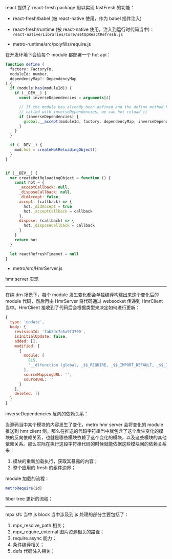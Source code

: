 
react 提供了 react-fresh package 用以实现 fastFresh 的功能：

* react-fresh/babel (被 react-native 使用，作为 babel 插件注入)
* react-fresh/runtime (被 react-native 使用，注入到运行时代码当中)： `react-native/Libraries/Core/setUpReactRefresh.js`



* metro-runtime/src/polyfills/require.js

在开发环境下会给每个 module 都部署一个 hot api：

```javascript
function define (
  factory: FactoryFn,
  moduleId: number,
  dependencyMap?: DependencyMap
) {
  if (module.has(moduleId)) {
    if (__DEV__) {
      const inverseDependencies = arguments[4]

      // If the module has already been defined and the define method has been
      // called with inverseDependencies, we can hot reload it
      if (inverseDependencies) {
        global.__accept(moduleId, factory, dependencyMap, inverseDependencies)
      }
    }
  }

  if (__DEV__) {
    mod.hot = createHotReloadingObject()
  }
}


if (__DEV__) {
  var createHotReloadingObject = function () {
    const hot = {
      _acceptCallback: null,
      _disposeCallback: null,
      _didAccept: false,
      accept: (callback) => {
        hot._didAccept = true
        hot._acceptCallback = callback
      },
      dispose: (callback) => {
        hot._disposeCallback = callback
      }
    }
    return hot
  }

  let reactRefreshTimeout = null
}
```


* metro/src/HmrServer.js

hmr server 实现


----

在纯 drn 场景下，每个 module 发生变化都会单独编译构建出来这个变化后的 module 代码，然后再由 HmrServer 将代码通过 websocket 传递到 HmrClient 当中。HmrClient 接收到了代码后会根据类型来决定如何进行更新：

```javascript
{
  type: 'update',
  body: {
    revisionId: 'fab2dc7a5a9f3700',
    isInitialUpdate: false,
    added: [],
    modified: [
      {
        module: [
          815,
          '__d(function (global, _$$_REQUIRE, _$$_IMPORT_DEFAULT, _$$_IMPORT_ALL, module, exports, _dependencyMap) {\n  var _interopRequireDefault = _$$_REQUIRE(_dependencyMap[0], "@babel/runtime/helpers/interopRequireDefault");\n  Object.defineProperty(exports, "__esModule", {\n    value: true\n  });\n  exports.default = void 0;\n  var _slicedToArray2 = _interopRequireDefault(_$$_REQUIRE(_dependencyMap[1], "@babel/runtime/helpers/slicedToArray"));\n  var _reactNative = _$$_REQUIRE(_dependencyMap[2], "react-native");\n  var _NavigationState = _interopRequireDefault(_$$_REQUIRE(_dependencyMap[3], "@/components/NavigationState"));\n  var _RouteInfo = _interopRequireDefault(_$$_REQUIRE(_dependencyMap[4], "@/components/RouteInfo"));\n  var _Actions = _interopRequireDefault(_$$_REQUIRE(_dependencyMap[5], "@/components/Actions"));\n  var _react = _$$_REQUIRE(_dependencyMap[6], "react");\n  var _jsxRuntime = _$$_REQUIRE(_dependencyMap[7], "react/jsx-runtime");\n  var _this = this,\n    _jsxFileName = "/Users/didi/demo/drn-fast-refresh/src/pages/PageB.tsx",\n    _s = $RefreshSig$();\n  var PageB = function PageB() {\n    _s();\n    var _useState = (0, _react.useState)(0),\n      _useState2 = (0, _slicedToArray2.default)(_useState, 2),\n      result = _useState2[0],\n      setResult = _useState2[1];\n    var handleAdd = function handleAdd() {\n      var res1 = (0, _$$_REQUIRE(_dependencyMap[8], "@/components/a").add)(1, 2);\n      setResult(function (preV) {\n        return preV === null ? 0 : preV + 1;\n      });\n    };\n    var d = (0, _react.useRef)(null);\n    return /*#__PURE__*/(0, _jsxRuntime.jsx)(_reactNative.View, {\n      style: {\n        flex: 1\n      },\n      pointerEvents: "box-none",\n      children: /*#__PURE__*/(0, _jsxRuntime.jsxs)(_reactNative.View, {\n        style: _$$_REQUIRE(_dependencyMap[9], "@/styles").styles.innerContainer,\n        children: [/*#__PURE__*/(0, _jsxRuntime.jsx)(_reactNative.Text, {\n          style: _$$_REQUIRE(_dependencyMap[9], "@/styles").styles.headerText,\n          children: "Page Beeededede"\n        }), /*#__PURE__*/(0, _jsxRuntime.jsx)(_reactNative.Text, {\n          children: (0, _$$_REQUIRE(_dependencyMap[8], "@/components/a").add)(1, 2)\n        }), /*#__PURE__*/(0, _jsxRuntime.jsx)(_reactNative.Text, {\n          onPress: handleAdd,\n          children: "Add 1 + 2"\n        }), result !== null && /*#__PURE__*/(0, _jsxRuntime.jsxs)(_reactNative.Text, {\n          children: ["Result: ", result]\n        }), /*#__PURE__*/(0, _jsxRuntime.jsxs)(_reactNative.ScrollView, {\n          children: [/*#__PURE__*/(0, _jsxRuntime.jsx)(_NavigationState.default, {}), /*#__PURE__*/(0, _jsxRuntime.jsx)(_RouteInfo.default, {}), /*#__PURE__*/(0, _jsxRuntime.jsx)(_Actions.default, {})]\n        })]\n      })\n    });\n  };\n  _s(PageB, "RxYHvzQ2qliCsG9kjr3MrjTwsSM=");\n  _c = PageB;\n  var _default = exports.default = PageB;\n  var _c;\n  $RefreshReg$(_c, "PageB");\n},815,[1,41,3,592,812,813,55,105,816,811],"src/pages/PageB.tsx",{"0":[],"590":[0],"815":[590]});\n'
        ],
        sourceMappingURL: '',
        sourceURL: ''
      }
    ],
    deleted: []
  }
}
```

inverseDependencies 反向的依赖关系：

当源码当中某个模块的内容发生了变化，metro hmr server 会将变化的 module 推送到 hmr client 侧，那么在推送的代码字符串当中就包含了这个发生变化的模块的反向依赖关系，也就是哪些模块依赖了这个变化的模块，以及这些模块的其他依赖关系。那么实际在执行这段字符串代码的时候就能依据这些模块间的依赖关系来：

1. 模块的重新加载执行，获取其暴露的内容；
2. 整个应用的 fresh 的组件边界；

module 加载的流程：

```javascript
metroRequire(id)
```

fiber tree 更新的流程；

------

mpx sfc 当中 js block 当中涉及到 js 处理的部分主要包括了：

1. mpx_resolve_path 相关；
2. mpx_require_external 图片资源相关的路径；
3. require.async 能力；
4. 条件编译相关；
5. defs 代码注入相关；